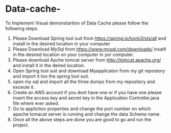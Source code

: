 # Data-cache-

To Implement Visual demonstartion of Data Cache please follow the following steps.

1) Please Download Spring tool suit from https://spring.io/tools3/sts/all and install in the desired location in your computer
2) Please Download MySql from https://www.mysql.com/downloads/ insatll in the desired location on your computer in yor computer.
3) Please download Apche tomcat server from http://tomcat.apache.org/ and install it in the deired location.
4) Open Spring tool suit and download Myapplicaton from my git repostory and import it too the spring tool suit.
5) open my sql and import all the three dumps from my repository and exceute it.
6) Create an AWS account if you dont have one or if you have one please insert the access key and secret key in the Application Contreller.java file where ever asked.
7) Go to appliction properties and change the port number on which apache tomacat server is running and change the data Schema name.
8) Once all the above steps are done you are good to go and run the project.
